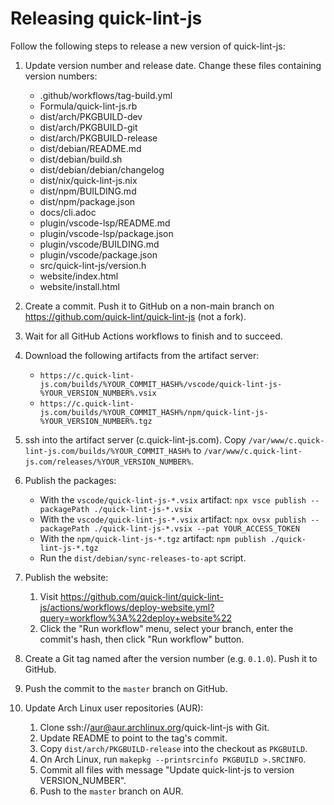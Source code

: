 # Releasing quick-lint-js

Follow the following steps to release a new version of quick-lint-js:

1. Update version number and release date. Change these files containing version
   numbers:
   * .github/workflows/tag-build.yml
   * Formula/quick-lint-js.rb
   * dist/arch/PKGBUILD-dev
   * dist/arch/PKGBUILD-git
   * dist/arch/PKGBUILD-release
   * dist/debian/README.md
   * dist/debian/build.sh
   * dist/debian/debian/changelog
   * dist/nix/quick-lint-js.nix
   * dist/npm/BUILDING.md
   * dist/npm/package.json
   * docs/cli.adoc
   * plugin/vscode-lsp/README.md
   * plugin/vscode-lsp/package.json
   * plugin/vscode/BUILDING.md
   * plugin/vscode/package.json
   * src/quick-lint-js/version.h
   * website/index.html
   * website/install.html

2. Create a commit. Push it to GitHub on a non-main branch on
   https://github.com/quick-lint/quick-lint-js (not a fork).

3. Wait for all GitHub Actions workflows to finish and to succeed.

4. Download the following artifacts from the artifact server:
   * `https://c.quick-lint-js.com/builds/%YOUR_COMMIT_HASH%/vscode/quick-lint-js-%YOUR_VERSION_NUMBER%.vsix`
   * `https://c.quick-lint-js.com/builds/%YOUR_COMMIT_HASH%/npm/quick-lint-js-%YOUR_VERSION_NUMBER%.tgz`

5. ssh into the artifact server (c.quick-lint-js.com). Copy
   `/var/www/c.quick-lint-js.com/builds/%YOUR_COMMIT_HASH%` to
   `/var/www/c.quick-lint-js.com/releases/%YOUR_VERSION_NUMBER%`.

6. Publish the packages:
   * With the `vscode/quick-lint-js-*.vsix` artifact:
     `npx vsce publish --packagePath ./quick-lint-js-*.vsix`
   * With the `vscode/quick-lint-js-*.vsix` artifact:
     `npx ovsx publish --packagePath ./quick-lint-js-*.vsix --pat YOUR_ACCESS_TOKEN`
   * With the `npm/quick-lint-js-*.tgz` artifact:
     `npm publish ./quick-lint-js-*.tgz`
   * Run the `dist/debian/sync-releases-to-apt` script.

7. Publish the website:
   1. Visit
      https://github.com/quick-lint/quick-lint-js/actions/workflows/deploy-website.yml?query=workflow%3A%22deploy+website%22
   2. Click the "Run workflow" menu, select your branch, enter the commit's
      hash, then click "Run workflow" button.

8. Create a Git tag named after the version number (e.g. `0.1.0`). Push it to
   GitHub.

9. Push the commit to the `master` branch on GitHub.

10. Update Arch Linux user repositories (AUR):
    1. Clone ssh://aur@aur.archlinux.org/quick-lint-js with Git.
    2. Update README to point to the tag's commit.
    3. Copy `dist/arch/PKGBUILD-release` into the checkout as `PKGBUILD`.
    4. On Arch Linux, run `makepkg --printsrcinfo PKGBUILD >.SRCINFO`.
    5. Commit all files with message "Update quick-lint-js to version
       VERSION_NUMBER".
    6. Push to the `master` branch on AUR.

